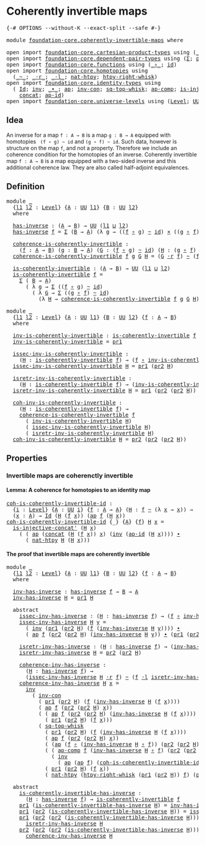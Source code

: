 # Coherently invertible maps

<pre class="Agda"><a id="39" class="Symbol">{-#</a> <a id="43" class="Keyword">OPTIONS</a> <a id="51" class="Pragma">--without-K</a> <a id="63" class="Pragma">--exact-split</a> <a id="77" class="Pragma">--safe</a> <a id="84" class="Symbol">#-}</a>

<a id="89" class="Keyword">module</a> <a id="96" href="foundation-core.coherently-invertible-maps.html" class="Module">foundation-core.coherently-invertible-maps</a> <a id="139" class="Keyword">where</a>

<a id="146" class="Keyword">open</a> <a id="151" class="Keyword">import</a> <a id="158" href="foundation-core.cartesian-product-types.html" class="Module">foundation-core.cartesian-product-types</a> <a id="198" class="Keyword">using</a> <a id="204" class="Symbol">(</a><a id="205" href="foundation-core.cartesian-product-types.html#577" class="Function Operator">_×_</a><a id="208" class="Symbol">)</a>
<a id="210" class="Keyword">open</a> <a id="215" class="Keyword">import</a> <a id="222" href="foundation-core.dependent-pair-types.html" class="Module">foundation-core.dependent-pair-types</a> <a id="259" class="Keyword">using</a> <a id="265" class="Symbol">(</a><a id="266" href="foundation-core.dependent-pair-types.html#502" class="Record">Σ</a><a id="267" class="Symbol">;</a> <a id="269" href="foundation-core.dependent-pair-types.html#575" class="InductiveConstructor">pair</a><a id="273" class="Symbol">;</a> <a id="275" href="foundation-core.dependent-pair-types.html#592" class="Field">pr1</a><a id="278" class="Symbol">;</a> <a id="280" href="foundation-core.dependent-pair-types.html#604" class="Field">pr2</a><a id="283" class="Symbol">)</a>
<a id="285" class="Keyword">open</a> <a id="290" class="Keyword">import</a> <a id="297" href="foundation-core.functions.html" class="Module">foundation-core.functions</a> <a id="323" class="Keyword">using</a> <a id="329" class="Symbol">(</a><a id="330" href="foundation-core.functions.html#407" class="Function Operator">_∘_</a><a id="333" class="Symbol">;</a> <a id="335" href="foundation-core.functions.html#309" class="Function">id</a><a id="337" class="Symbol">)</a>
<a id="339" class="Keyword">open</a> <a id="344" class="Keyword">import</a> <a id="351" href="foundation-core.homotopies.html" class="Module">foundation-core.homotopies</a> <a id="378" class="Keyword">using</a>
  <a id="386" class="Symbol">(</a><a id="387" href="foundation-core.homotopies.html#545" class="Function Operator">_~_</a><a id="390" class="Symbol">;</a> <a id="392" href="foundation-core.homotopies.html#2052" class="Function Operator">_·r_</a><a id="396" class="Symbol">;</a> <a id="398" href="foundation-core.homotopies.html#1846" class="Function Operator">_·l_</a><a id="402" class="Symbol">;</a> <a id="404" href="foundation-core.homotopies.html#3508" class="Function">nat-htpy</a><a id="412" class="Symbol">;</a> <a id="414" href="foundation-core.homotopies.html#1870" class="Function">htpy-right-whisk</a><a id="430" class="Symbol">)</a>
<a id="432" class="Keyword">open</a> <a id="437" class="Keyword">import</a> <a id="444" href="foundation-core.identity-types.html" class="Module">foundation-core.identity-types</a> <a id="475" class="Keyword">using</a>
  <a id="483" class="Symbol">(</a> <a id="485" href="foundation-core.identity-types.html#1754" class="Datatype">Id</a><a id="487" class="Symbol">;</a> <a id="489" href="foundation-core.identity-types.html#2716" class="Function">inv</a><a id="492" class="Symbol">;</a> <a id="494" href="foundation-core.identity-types.html#2412" class="Function Operator">_∙_</a><a id="497" class="Symbol">;</a> <a id="499" href="foundation-core.identity-types.html#4017" class="Function">ap</a><a id="501" class="Symbol">;</a> <a id="503" href="foundation-core.identity-types.html#4585" class="Function">inv-con</a><a id="510" class="Symbol">;</a> <a id="512" href="foundation-core.identity-types.html#5424" class="Function">sq-top-whisk</a><a id="524" class="Symbol">;</a> <a id="526" href="foundation-core.identity-types.html#4281" class="Function">ap-comp</a><a id="533" class="Symbol">;</a> <a id="535" href="foundation-core.identity-types.html#3798" class="Function">is-injective-concat&#39;</a><a id="555" class="Symbol">;</a>
    <a id="561" href="foundation-core.identity-types.html#2472" class="Function">concat</a><a id="567" class="Symbol">;</a> <a id="569" href="foundation-core.identity-types.html#4182" class="Function">ap-id</a><a id="574" class="Symbol">)</a>
<a id="576" class="Keyword">open</a> <a id="581" class="Keyword">import</a> <a id="588" href="foundation-core.universe-levels.html" class="Module">foundation-core.universe-levels</a> <a id="620" class="Keyword">using</a> <a id="626" class="Symbol">(</a><a id="627" href="Agda.Primitive.html#597" class="Postulate">Level</a><a id="632" class="Symbol">;</a> <a id="634" href="foundation-core.universe-levels.html#222" class="Primitive">UU</a><a id="636" class="Symbol">;</a> <a id="638" href="Agda.Primitive.html#810" class="Primitive Operator">_⊔_</a><a id="641" class="Symbol">)</a>
</pre>
## Idea

An inverse for a map `f : A → B` is a map `g : B → A` equipped with homotopies `
(f ∘ g) ~ id` and `(g ∘ f) ~ id`. Such data, however is structure on the map `f`, and not a property. Therefore we include an coherence condition for the homotopies of an inverse. Coherently invertible map `f : A → B` is a map equipped with a two-sided inverse and this additional coherence law. They are also called half-adjoint equivalences.

## Definition

<pre class="Agda"><a id="1106" class="Keyword">module</a> <a id="1113" href="foundation-core.coherently-invertible-maps.html#1113" class="Module">_</a>
  <a id="1117" class="Symbol">{</a><a id="1118" href="foundation-core.coherently-invertible-maps.html#1118" class="Bound">l1</a> <a id="1121" href="foundation-core.coherently-invertible-maps.html#1121" class="Bound">l2</a> <a id="1124" class="Symbol">:</a> <a id="1126" href="Agda.Primitive.html#597" class="Postulate">Level</a><a id="1131" class="Symbol">}</a> <a id="1133" class="Symbol">{</a><a id="1134" href="foundation-core.coherently-invertible-maps.html#1134" class="Bound">A</a> <a id="1136" class="Symbol">:</a> <a id="1138" href="foundation-core.universe-levels.html#222" class="Primitive">UU</a> <a id="1141" href="foundation-core.coherently-invertible-maps.html#1118" class="Bound">l1</a><a id="1143" class="Symbol">}</a> <a id="1145" class="Symbol">{</a><a id="1146" href="foundation-core.coherently-invertible-maps.html#1146" class="Bound">B</a> <a id="1148" class="Symbol">:</a> <a id="1150" href="foundation-core.universe-levels.html#222" class="Primitive">UU</a> <a id="1153" href="foundation-core.coherently-invertible-maps.html#1121" class="Bound">l2</a><a id="1155" class="Symbol">}</a>
  <a id="1159" class="Keyword">where</a>

  <a id="1168" href="foundation-core.coherently-invertible-maps.html#1168" class="Function">has-inverse</a> <a id="1180" class="Symbol">:</a> <a id="1182" class="Symbol">(</a><a id="1183" href="foundation-core.coherently-invertible-maps.html#1134" class="Bound">A</a> <a id="1185" class="Symbol">→</a> <a id="1187" href="foundation-core.coherently-invertible-maps.html#1146" class="Bound">B</a><a id="1188" class="Symbol">)</a> <a id="1190" class="Symbol">→</a> <a id="1192" href="foundation-core.universe-levels.html#222" class="Primitive">UU</a> <a id="1195" class="Symbol">(</a><a id="1196" href="foundation-core.coherently-invertible-maps.html#1118" class="Bound">l1</a> <a id="1199" href="Agda.Primitive.html#810" class="Primitive Operator">⊔</a> <a id="1201" href="foundation-core.coherently-invertible-maps.html#1121" class="Bound">l2</a><a id="1203" class="Symbol">)</a>
  <a id="1207" href="foundation-core.coherently-invertible-maps.html#1168" class="Function">has-inverse</a> <a id="1219" href="foundation-core.coherently-invertible-maps.html#1219" class="Bound">f</a> <a id="1221" class="Symbol">=</a> <a id="1223" href="foundation-core.dependent-pair-types.html#502" class="Record">Σ</a> <a id="1225" class="Symbol">(</a><a id="1226" href="foundation-core.coherently-invertible-maps.html#1146" class="Bound">B</a> <a id="1228" class="Symbol">→</a> <a id="1230" href="foundation-core.coherently-invertible-maps.html#1134" class="Bound">A</a><a id="1231" class="Symbol">)</a> <a id="1233" class="Symbol">(λ</a> <a id="1236" href="foundation-core.coherently-invertible-maps.html#1236" class="Bound">g</a> <a id="1238" class="Symbol">→</a> <a id="1240" class="Symbol">((</a><a id="1242" href="foundation-core.coherently-invertible-maps.html#1219" class="Bound">f</a> <a id="1244" href="foundation-core.functions.html#407" class="Function Operator">∘</a> <a id="1246" href="foundation-core.coherently-invertible-maps.html#1236" class="Bound">g</a><a id="1247" class="Symbol">)</a> <a id="1249" href="foundation-core.homotopies.html#545" class="Function Operator">~</a> <a id="1251" href="foundation-core.functions.html#309" class="Function">id</a><a id="1253" class="Symbol">)</a> <a id="1255" href="foundation-core.cartesian-product-types.html#577" class="Function Operator">×</a> <a id="1257" class="Symbol">((</a><a id="1259" href="foundation-core.coherently-invertible-maps.html#1236" class="Bound">g</a> <a id="1261" href="foundation-core.functions.html#407" class="Function Operator">∘</a> <a id="1263" href="foundation-core.coherently-invertible-maps.html#1219" class="Bound">f</a><a id="1264" class="Symbol">)</a> <a id="1266" href="foundation-core.homotopies.html#545" class="Function Operator">~</a> <a id="1268" href="foundation-core.functions.html#309" class="Function">id</a><a id="1270" class="Symbol">))</a>
  
  <a id="1278" href="foundation-core.coherently-invertible-maps.html#1278" class="Function">coherence-is-coherently-invertible</a> <a id="1313" class="Symbol">:</a>
    <a id="1319" class="Symbol">(</a><a id="1320" href="foundation-core.coherently-invertible-maps.html#1320" class="Bound">f</a> <a id="1322" class="Symbol">:</a> <a id="1324" href="foundation-core.coherently-invertible-maps.html#1134" class="Bound">A</a> <a id="1326" class="Symbol">→</a> <a id="1328" href="foundation-core.coherently-invertible-maps.html#1146" class="Bound">B</a><a id="1329" class="Symbol">)</a> <a id="1331" class="Symbol">(</a><a id="1332" href="foundation-core.coherently-invertible-maps.html#1332" class="Bound">g</a> <a id="1334" class="Symbol">:</a> <a id="1336" href="foundation-core.coherently-invertible-maps.html#1146" class="Bound">B</a> <a id="1338" class="Symbol">→</a> <a id="1340" href="foundation-core.coherently-invertible-maps.html#1134" class="Bound">A</a><a id="1341" class="Symbol">)</a> <a id="1343" class="Symbol">(</a><a id="1344" href="foundation-core.coherently-invertible-maps.html#1344" class="Bound">G</a> <a id="1346" class="Symbol">:</a> <a id="1348" class="Symbol">(</a><a id="1349" href="foundation-core.coherently-invertible-maps.html#1320" class="Bound">f</a> <a id="1351" href="foundation-core.functions.html#407" class="Function Operator">∘</a> <a id="1353" href="foundation-core.coherently-invertible-maps.html#1332" class="Bound">g</a><a id="1354" class="Symbol">)</a> <a id="1356" href="foundation-core.homotopies.html#545" class="Function Operator">~</a> <a id="1358" href="foundation-core.functions.html#309" class="Function">id</a><a id="1360" class="Symbol">)</a> <a id="1362" class="Symbol">(</a><a id="1363" href="foundation-core.coherently-invertible-maps.html#1363" class="Bound">H</a> <a id="1365" class="Symbol">:</a> <a id="1367" class="Symbol">(</a><a id="1368" href="foundation-core.coherently-invertible-maps.html#1332" class="Bound">g</a> <a id="1370" href="foundation-core.functions.html#407" class="Function Operator">∘</a> <a id="1372" href="foundation-core.coherently-invertible-maps.html#1320" class="Bound">f</a><a id="1373" class="Symbol">)</a> <a id="1375" href="foundation-core.homotopies.html#545" class="Function Operator">~</a> <a id="1377" href="foundation-core.functions.html#309" class="Function">id</a><a id="1379" class="Symbol">)</a> <a id="1381" class="Symbol">→</a> <a id="1383" href="foundation-core.universe-levels.html#222" class="Primitive">UU</a> <a id="1386" class="Symbol">(</a><a id="1387" href="foundation-core.coherently-invertible-maps.html#1118" class="Bound">l1</a> <a id="1390" href="Agda.Primitive.html#810" class="Primitive Operator">⊔</a> <a id="1392" href="foundation-core.coherently-invertible-maps.html#1121" class="Bound">l2</a><a id="1394" class="Symbol">)</a>
  <a id="1398" href="foundation-core.coherently-invertible-maps.html#1278" class="Function">coherence-is-coherently-invertible</a> <a id="1433" href="foundation-core.coherently-invertible-maps.html#1433" class="Bound">f</a> <a id="1435" href="foundation-core.coherently-invertible-maps.html#1435" class="Bound">g</a> <a id="1437" href="foundation-core.coherently-invertible-maps.html#1437" class="Bound">G</a> <a id="1439" href="foundation-core.coherently-invertible-maps.html#1439" class="Bound">H</a> <a id="1441" class="Symbol">=</a> <a id="1443" class="Symbol">(</a><a id="1444" href="foundation-core.coherently-invertible-maps.html#1437" class="Bound">G</a> <a id="1446" href="foundation-core.homotopies.html#2052" class="Function Operator">·r</a> <a id="1449" href="foundation-core.coherently-invertible-maps.html#1433" class="Bound">f</a><a id="1450" class="Symbol">)</a> <a id="1452" href="foundation-core.homotopies.html#545" class="Function Operator">~</a> <a id="1454" class="Symbol">(</a><a id="1455" href="foundation-core.coherently-invertible-maps.html#1433" class="Bound">f</a> <a id="1457" href="foundation-core.homotopies.html#1846" class="Function Operator">·l</a> <a id="1460" href="foundation-core.coherently-invertible-maps.html#1439" class="Bound">H</a><a id="1461" class="Symbol">)</a>

  <a id="1466" href="foundation-core.coherently-invertible-maps.html#1466" class="Function">is-coherently-invertible</a> <a id="1491" class="Symbol">:</a> <a id="1493" class="Symbol">(</a><a id="1494" href="foundation-core.coherently-invertible-maps.html#1134" class="Bound">A</a> <a id="1496" class="Symbol">→</a> <a id="1498" href="foundation-core.coherently-invertible-maps.html#1146" class="Bound">B</a><a id="1499" class="Symbol">)</a> <a id="1501" class="Symbol">→</a> <a id="1503" href="foundation-core.universe-levels.html#222" class="Primitive">UU</a> <a id="1506" class="Symbol">(</a><a id="1507" href="foundation-core.coherently-invertible-maps.html#1118" class="Bound">l1</a> <a id="1510" href="Agda.Primitive.html#810" class="Primitive Operator">⊔</a> <a id="1512" href="foundation-core.coherently-invertible-maps.html#1121" class="Bound">l2</a><a id="1514" class="Symbol">)</a>
  <a id="1518" href="foundation-core.coherently-invertible-maps.html#1466" class="Function">is-coherently-invertible</a> <a id="1543" href="foundation-core.coherently-invertible-maps.html#1543" class="Bound">f</a> <a id="1545" class="Symbol">=</a>
    <a id="1551" href="foundation-core.dependent-pair-types.html#502" class="Record">Σ</a> <a id="1553" class="Symbol">(</a> <a id="1555" href="foundation-core.coherently-invertible-maps.html#1146" class="Bound">B</a> <a id="1557" class="Symbol">→</a> <a id="1559" href="foundation-core.coherently-invertible-maps.html#1134" class="Bound">A</a><a id="1560" class="Symbol">)</a>
      <a id="1568" class="Symbol">(</a> <a id="1570" class="Symbol">λ</a> <a id="1572" href="foundation-core.coherently-invertible-maps.html#1572" class="Bound">g</a> <a id="1574" class="Symbol">→</a> <a id="1576" href="foundation-core.dependent-pair-types.html#502" class="Record">Σ</a> <a id="1578" class="Symbol">((</a><a id="1580" href="foundation-core.coherently-invertible-maps.html#1543" class="Bound">f</a> <a id="1582" href="foundation-core.functions.html#407" class="Function Operator">∘</a> <a id="1584" href="foundation-core.coherently-invertible-maps.html#1572" class="Bound">g</a><a id="1585" class="Symbol">)</a> <a id="1587" href="foundation-core.homotopies.html#545" class="Function Operator">~</a> <a id="1589" href="foundation-core.functions.html#309" class="Function">id</a><a id="1591" class="Symbol">)</a>
        <a id="1601" class="Symbol">(</a> <a id="1603" class="Symbol">λ</a> <a id="1605" href="foundation-core.coherently-invertible-maps.html#1605" class="Bound">G</a> <a id="1607" class="Symbol">→</a> <a id="1609" href="foundation-core.dependent-pair-types.html#502" class="Record">Σ</a> <a id="1611" class="Symbol">((</a><a id="1613" href="foundation-core.coherently-invertible-maps.html#1572" class="Bound">g</a> <a id="1615" href="foundation-core.functions.html#407" class="Function Operator">∘</a> <a id="1617" href="foundation-core.coherently-invertible-maps.html#1543" class="Bound">f</a><a id="1618" class="Symbol">)</a> <a id="1620" href="foundation-core.homotopies.html#545" class="Function Operator">~</a> <a id="1622" href="foundation-core.functions.html#309" class="Function">id</a><a id="1624" class="Symbol">)</a>
          <a id="1636" class="Symbol">(λ</a> <a id="1639" href="foundation-core.coherently-invertible-maps.html#1639" class="Bound">H</a> <a id="1641" class="Symbol">→</a> <a id="1643" href="foundation-core.coherently-invertible-maps.html#1278" class="Function">coherence-is-coherently-invertible</a> <a id="1678" href="foundation-core.coherently-invertible-maps.html#1543" class="Bound">f</a> <a id="1680" href="foundation-core.coherently-invertible-maps.html#1572" class="Bound">g</a> <a id="1682" href="foundation-core.coherently-invertible-maps.html#1605" class="Bound">G</a> <a id="1684" href="foundation-core.coherently-invertible-maps.html#1639" class="Bound">H</a><a id="1685" class="Symbol">)))</a>

<a id="1690" class="Keyword">module</a> <a id="1697" href="foundation-core.coherently-invertible-maps.html#1697" class="Module">_</a>
  <a id="1701" class="Symbol">{</a><a id="1702" href="foundation-core.coherently-invertible-maps.html#1702" class="Bound">l1</a> <a id="1705" href="foundation-core.coherently-invertible-maps.html#1705" class="Bound">l2</a> <a id="1708" class="Symbol">:</a> <a id="1710" href="Agda.Primitive.html#597" class="Postulate">Level</a><a id="1715" class="Symbol">}</a> <a id="1717" class="Symbol">{</a><a id="1718" href="foundation-core.coherently-invertible-maps.html#1718" class="Bound">A</a> <a id="1720" class="Symbol">:</a> <a id="1722" href="foundation-core.universe-levels.html#222" class="Primitive">UU</a> <a id="1725" href="foundation-core.coherently-invertible-maps.html#1702" class="Bound">l1</a><a id="1727" class="Symbol">}</a> <a id="1729" class="Symbol">{</a><a id="1730" href="foundation-core.coherently-invertible-maps.html#1730" class="Bound">B</a> <a id="1732" class="Symbol">:</a> <a id="1734" href="foundation-core.universe-levels.html#222" class="Primitive">UU</a> <a id="1737" href="foundation-core.coherently-invertible-maps.html#1705" class="Bound">l2</a><a id="1739" class="Symbol">}</a> <a id="1741" class="Symbol">{</a><a id="1742" href="foundation-core.coherently-invertible-maps.html#1742" class="Bound">f</a> <a id="1744" class="Symbol">:</a> <a id="1746" href="foundation-core.coherently-invertible-maps.html#1718" class="Bound">A</a> <a id="1748" class="Symbol">→</a> <a id="1750" href="foundation-core.coherently-invertible-maps.html#1730" class="Bound">B</a><a id="1751" class="Symbol">}</a>
  <a id="1755" class="Keyword">where</a>

  <a id="1764" href="foundation-core.coherently-invertible-maps.html#1764" class="Function">inv-is-coherently-invertible</a> <a id="1793" class="Symbol">:</a> <a id="1795" href="foundation-core.coherently-invertible-maps.html#1466" class="Function">is-coherently-invertible</a> <a id="1820" href="foundation-core.coherently-invertible-maps.html#1742" class="Bound">f</a> <a id="1822" class="Symbol">→</a> <a id="1824" href="foundation-core.coherently-invertible-maps.html#1730" class="Bound">B</a> <a id="1826" class="Symbol">→</a> <a id="1828" href="foundation-core.coherently-invertible-maps.html#1718" class="Bound">A</a>
  <a id="1832" href="foundation-core.coherently-invertible-maps.html#1764" class="Function">inv-is-coherently-invertible</a> <a id="1861" class="Symbol">=</a> <a id="1863" href="foundation-core.dependent-pair-types.html#592" class="Field">pr1</a>

  <a id="1870" href="foundation-core.coherently-invertible-maps.html#1870" class="Function">issec-inv-is-coherently-invertible</a> <a id="1905" class="Symbol">:</a>
    <a id="1911" class="Symbol">(</a><a id="1912" href="foundation-core.coherently-invertible-maps.html#1912" class="Bound">H</a> <a id="1914" class="Symbol">:</a> <a id="1916" href="foundation-core.coherently-invertible-maps.html#1466" class="Function">is-coherently-invertible</a> <a id="1941" href="foundation-core.coherently-invertible-maps.html#1742" class="Bound">f</a><a id="1942" class="Symbol">)</a> <a id="1944" class="Symbol">→</a> <a id="1946" class="Symbol">(</a><a id="1947" href="foundation-core.coherently-invertible-maps.html#1742" class="Bound">f</a> <a id="1949" href="foundation-core.functions.html#407" class="Function Operator">∘</a> <a id="1951" href="foundation-core.coherently-invertible-maps.html#1764" class="Function">inv-is-coherently-invertible</a> <a id="1980" href="foundation-core.coherently-invertible-maps.html#1912" class="Bound">H</a><a id="1981" class="Symbol">)</a> <a id="1983" href="foundation-core.homotopies.html#545" class="Function Operator">~</a> <a id="1985" href="foundation-core.functions.html#309" class="Function">id</a>
  <a id="1990" href="foundation-core.coherently-invertible-maps.html#1870" class="Function">issec-inv-is-coherently-invertible</a> <a id="2025" href="foundation-core.coherently-invertible-maps.html#2025" class="Bound">H</a> <a id="2027" class="Symbol">=</a> <a id="2029" href="foundation-core.dependent-pair-types.html#592" class="Field">pr1</a> <a id="2033" class="Symbol">(</a><a id="2034" href="foundation-core.dependent-pair-types.html#604" class="Field">pr2</a> <a id="2038" href="foundation-core.coherently-invertible-maps.html#2025" class="Bound">H</a><a id="2039" class="Symbol">)</a>
  
  <a id="2046" href="foundation-core.coherently-invertible-maps.html#2046" class="Function">isretr-inv-is-coherently-invertible</a> <a id="2082" class="Symbol">:</a>
    <a id="2088" class="Symbol">(</a><a id="2089" href="foundation-core.coherently-invertible-maps.html#2089" class="Bound">H</a> <a id="2091" class="Symbol">:</a> <a id="2093" href="foundation-core.coherently-invertible-maps.html#1466" class="Function">is-coherently-invertible</a> <a id="2118" href="foundation-core.coherently-invertible-maps.html#1742" class="Bound">f</a><a id="2119" class="Symbol">)</a> <a id="2121" class="Symbol">→</a> <a id="2123" class="Symbol">(</a><a id="2124" href="foundation-core.coherently-invertible-maps.html#1764" class="Function">inv-is-coherently-invertible</a> <a id="2153" href="foundation-core.coherently-invertible-maps.html#2089" class="Bound">H</a> <a id="2155" href="foundation-core.functions.html#407" class="Function Operator">∘</a> <a id="2157" href="foundation-core.coherently-invertible-maps.html#1742" class="Bound">f</a><a id="2158" class="Symbol">)</a> <a id="2160" href="foundation-core.homotopies.html#545" class="Function Operator">~</a> <a id="2162" href="foundation-core.functions.html#309" class="Function">id</a>
  <a id="2167" href="foundation-core.coherently-invertible-maps.html#2046" class="Function">isretr-inv-is-coherently-invertible</a> <a id="2203" href="foundation-core.coherently-invertible-maps.html#2203" class="Bound">H</a> <a id="2205" class="Symbol">=</a> <a id="2207" href="foundation-core.dependent-pair-types.html#592" class="Field">pr1</a> <a id="2211" class="Symbol">(</a><a id="2212" href="foundation-core.dependent-pair-types.html#604" class="Field">pr2</a> <a id="2216" class="Symbol">(</a><a id="2217" href="foundation-core.dependent-pair-types.html#604" class="Field">pr2</a> <a id="2221" href="foundation-core.coherently-invertible-maps.html#2203" class="Bound">H</a><a id="2222" class="Symbol">))</a>

  <a id="2228" href="foundation-core.coherently-invertible-maps.html#2228" class="Function">coh-inv-is-coherently-invertible</a> <a id="2261" class="Symbol">:</a>
    <a id="2267" class="Symbol">(</a><a id="2268" href="foundation-core.coherently-invertible-maps.html#2268" class="Bound">H</a> <a id="2270" class="Symbol">:</a> <a id="2272" href="foundation-core.coherently-invertible-maps.html#1466" class="Function">is-coherently-invertible</a> <a id="2297" href="foundation-core.coherently-invertible-maps.html#1742" class="Bound">f</a><a id="2298" class="Symbol">)</a> <a id="2300" class="Symbol">→</a>
    <a id="2306" href="foundation-core.coherently-invertible-maps.html#1278" class="Function">coherence-is-coherently-invertible</a> <a id="2341" href="foundation-core.coherently-invertible-maps.html#1742" class="Bound">f</a>
      <a id="2349" class="Symbol">(</a> <a id="2351" href="foundation-core.coherently-invertible-maps.html#1764" class="Function">inv-is-coherently-invertible</a> <a id="2380" href="foundation-core.coherently-invertible-maps.html#2268" class="Bound">H</a><a id="2381" class="Symbol">)</a>
      <a id="2389" class="Symbol">(</a> <a id="2391" href="foundation-core.coherently-invertible-maps.html#1870" class="Function">issec-inv-is-coherently-invertible</a> <a id="2426" href="foundation-core.coherently-invertible-maps.html#2268" class="Bound">H</a><a id="2427" class="Symbol">)</a>
      <a id="2435" class="Symbol">(</a> <a id="2437" href="foundation-core.coherently-invertible-maps.html#2046" class="Function">isretr-inv-is-coherently-invertible</a> <a id="2473" href="foundation-core.coherently-invertible-maps.html#2268" class="Bound">H</a><a id="2474" class="Symbol">)</a>
  <a id="2478" href="foundation-core.coherently-invertible-maps.html#2228" class="Function">coh-inv-is-coherently-invertible</a> <a id="2511" href="foundation-core.coherently-invertible-maps.html#2511" class="Bound">H</a> <a id="2513" class="Symbol">=</a> <a id="2515" href="foundation-core.dependent-pair-types.html#604" class="Field">pr2</a> <a id="2519" class="Symbol">(</a><a id="2520" href="foundation-core.dependent-pair-types.html#604" class="Field">pr2</a> <a id="2524" class="Symbol">(</a><a id="2525" href="foundation-core.dependent-pair-types.html#604" class="Field">pr2</a> <a id="2529" href="foundation-core.coherently-invertible-maps.html#2511" class="Bound">H</a><a id="2530" class="Symbol">))</a>
</pre>
## Properties

### Invertible maps are coherenctly invertible

#### Lemma: A coherence for homotopies to an identity map

<pre class="Agda"><a id="coh-is-coherently-invertible-id"></a><a id="2668" href="foundation-core.coherently-invertible-maps.html#2668" class="Function">coh-is-coherently-invertible-id</a> <a id="2700" class="Symbol">:</a>
  <a id="2704" class="Symbol">{</a><a id="2705" href="foundation-core.coherently-invertible-maps.html#2705" class="Bound">i</a> <a id="2707" class="Symbol">:</a> <a id="2709" href="Agda.Primitive.html#597" class="Postulate">Level</a><a id="2714" class="Symbol">}</a> <a id="2716" class="Symbol">{</a><a id="2717" href="foundation-core.coherently-invertible-maps.html#2717" class="Bound">A</a> <a id="2719" class="Symbol">:</a> <a id="2721" href="foundation-core.universe-levels.html#222" class="Primitive">UU</a> <a id="2724" href="foundation-core.coherently-invertible-maps.html#2705" class="Bound">i</a><a id="2725" class="Symbol">}</a> <a id="2727" class="Symbol">{</a><a id="2728" href="foundation-core.coherently-invertible-maps.html#2728" class="Bound">f</a> <a id="2730" class="Symbol">:</a> <a id="2732" href="foundation-core.coherently-invertible-maps.html#2717" class="Bound">A</a> <a id="2734" class="Symbol">→</a> <a id="2736" href="foundation-core.coherently-invertible-maps.html#2717" class="Bound">A</a><a id="2737" class="Symbol">}</a> <a id="2739" class="Symbol">(</a><a id="2740" href="foundation-core.coherently-invertible-maps.html#2740" class="Bound">H</a> <a id="2742" class="Symbol">:</a> <a id="2744" href="foundation-core.coherently-invertible-maps.html#2728" class="Bound">f</a> <a id="2746" href="foundation-core.homotopies.html#545" class="Function Operator">~</a> <a id="2748" class="Symbol">(λ</a> <a id="2751" href="foundation-core.coherently-invertible-maps.html#2751" class="Bound">x</a> <a id="2753" class="Symbol">→</a> <a id="2755" href="foundation-core.coherently-invertible-maps.html#2751" class="Bound">x</a><a id="2756" class="Symbol">))</a> <a id="2759" class="Symbol">→</a>
  <a id="2763" class="Symbol">(</a><a id="2764" href="foundation-core.coherently-invertible-maps.html#2764" class="Bound">x</a> <a id="2766" class="Symbol">:</a> <a id="2768" href="foundation-core.coherently-invertible-maps.html#2717" class="Bound">A</a><a id="2769" class="Symbol">)</a> <a id="2771" class="Symbol">→</a> <a id="2773" href="foundation-core.identity-types.html#1754" class="Datatype">Id</a> <a id="2776" class="Symbol">(</a><a id="2777" href="foundation-core.coherently-invertible-maps.html#2740" class="Bound">H</a> <a id="2779" class="Symbol">(</a><a id="2780" href="foundation-core.coherently-invertible-maps.html#2728" class="Bound">f</a> <a id="2782" href="foundation-core.coherently-invertible-maps.html#2764" class="Bound">x</a><a id="2783" class="Symbol">))</a> <a id="2786" class="Symbol">(</a><a id="2787" href="foundation-core.identity-types.html#4017" class="Function">ap</a> <a id="2790" href="foundation-core.coherently-invertible-maps.html#2728" class="Bound">f</a> <a id="2792" class="Symbol">(</a><a id="2793" href="foundation-core.coherently-invertible-maps.html#2740" class="Bound">H</a> <a id="2795" href="foundation-core.coherently-invertible-maps.html#2764" class="Bound">x</a><a id="2796" class="Symbol">))</a>
<a id="2799" href="foundation-core.coherently-invertible-maps.html#2668" class="Function">coh-is-coherently-invertible-id</a> <a id="2831" class="Symbol">{_}</a> <a id="2835" class="Symbol">{</a><a id="2836" href="foundation-core.coherently-invertible-maps.html#2836" class="Bound">A</a><a id="2837" class="Symbol">}</a> <a id="2839" class="Symbol">{</a><a id="2840" href="foundation-core.coherently-invertible-maps.html#2840" class="Bound">f</a><a id="2841" class="Symbol">}</a> <a id="2843" href="foundation-core.coherently-invertible-maps.html#2843" class="Bound">H</a> <a id="2845" href="foundation-core.coherently-invertible-maps.html#2845" class="Bound">x</a> <a id="2847" class="Symbol">=</a>
  <a id="2851" href="foundation-core.identity-types.html#3798" class="Function">is-injective-concat&#39;</a> <a id="2872" class="Symbol">(</a><a id="2873" href="foundation-core.coherently-invertible-maps.html#2843" class="Bound">H</a> <a id="2875" href="foundation-core.coherently-invertible-maps.html#2845" class="Bound">x</a><a id="2876" class="Symbol">)</a>
    <a id="2882" class="Symbol">(</a> <a id="2884" class="Symbol">(</a> <a id="2886" href="foundation-core.identity-types.html#4017" class="Function">ap</a> <a id="2889" class="Symbol">(</a><a id="2890" href="foundation-core.identity-types.html#2472" class="Function">concat</a> <a id="2897" class="Symbol">(</a><a id="2898" href="foundation-core.coherently-invertible-maps.html#2843" class="Bound">H</a> <a id="2900" class="Symbol">(</a><a id="2901" href="foundation-core.coherently-invertible-maps.html#2840" class="Bound">f</a> <a id="2903" href="foundation-core.coherently-invertible-maps.html#2845" class="Bound">x</a><a id="2904" class="Symbol">))</a> <a id="2907" href="foundation-core.coherently-invertible-maps.html#2845" class="Bound">x</a><a id="2908" class="Symbol">)</a> <a id="2910" class="Symbol">(</a><a id="2911" href="foundation-core.identity-types.html#2716" class="Function">inv</a> <a id="2915" class="Symbol">(</a><a id="2916" href="foundation-core.identity-types.html#4182" class="Function">ap-id</a> <a id="2922" class="Symbol">(</a><a id="2923" href="foundation-core.coherently-invertible-maps.html#2843" class="Bound">H</a> <a id="2925" href="foundation-core.coherently-invertible-maps.html#2845" class="Bound">x</a><a id="2926" class="Symbol">))))</a> <a id="2931" href="foundation-core.identity-types.html#2412" class="Function Operator">∙</a>
      <a id="2939" class="Symbol">(</a> <a id="2941" href="foundation-core.homotopies.html#3508" class="Function">nat-htpy</a> <a id="2950" href="foundation-core.coherently-invertible-maps.html#2843" class="Bound">H</a> <a id="2952" class="Symbol">(</a><a id="2953" href="foundation-core.coherently-invertible-maps.html#2843" class="Bound">H</a> <a id="2955" href="foundation-core.coherently-invertible-maps.html#2845" class="Bound">x</a><a id="2956" class="Symbol">)))</a>
</pre>
#### The proof that invertible maps are coherently invertible

<pre class="Agda"><a id="3036" class="Keyword">module</a> <a id="3043" href="foundation-core.coherently-invertible-maps.html#3043" class="Module">_</a>
  <a id="3047" class="Symbol">{</a><a id="3048" href="foundation-core.coherently-invertible-maps.html#3048" class="Bound">l1</a> <a id="3051" href="foundation-core.coherently-invertible-maps.html#3051" class="Bound">l2</a> <a id="3054" class="Symbol">:</a> <a id="3056" href="Agda.Primitive.html#597" class="Postulate">Level</a><a id="3061" class="Symbol">}</a> <a id="3063" class="Symbol">{</a><a id="3064" href="foundation-core.coherently-invertible-maps.html#3064" class="Bound">A</a> <a id="3066" class="Symbol">:</a> <a id="3068" href="foundation-core.universe-levels.html#222" class="Primitive">UU</a> <a id="3071" href="foundation-core.coherently-invertible-maps.html#3048" class="Bound">l1</a><a id="3073" class="Symbol">}</a> <a id="3075" class="Symbol">{</a><a id="3076" href="foundation-core.coherently-invertible-maps.html#3076" class="Bound">B</a> <a id="3078" class="Symbol">:</a> <a id="3080" href="foundation-core.universe-levels.html#222" class="Primitive">UU</a> <a id="3083" href="foundation-core.coherently-invertible-maps.html#3051" class="Bound">l2</a><a id="3085" class="Symbol">}</a> <a id="3087" class="Symbol">{</a><a id="3088" href="foundation-core.coherently-invertible-maps.html#3088" class="Bound">f</a> <a id="3090" class="Symbol">:</a> <a id="3092" href="foundation-core.coherently-invertible-maps.html#3064" class="Bound">A</a> <a id="3094" class="Symbol">→</a> <a id="3096" href="foundation-core.coherently-invertible-maps.html#3076" class="Bound">B</a><a id="3097" class="Symbol">}</a>
  <a id="3101" class="Keyword">where</a>
  
  <a id="3112" href="foundation-core.coherently-invertible-maps.html#3112" class="Function">inv-has-inverse</a> <a id="3128" class="Symbol">:</a> <a id="3130" href="foundation-core.coherently-invertible-maps.html#1168" class="Function">has-inverse</a> <a id="3142" href="foundation-core.coherently-invertible-maps.html#3088" class="Bound">f</a> <a id="3144" class="Symbol">→</a> <a id="3146" href="foundation-core.coherently-invertible-maps.html#3076" class="Bound">B</a> <a id="3148" class="Symbol">→</a> <a id="3150" href="foundation-core.coherently-invertible-maps.html#3064" class="Bound">A</a>
  <a id="3154" href="foundation-core.coherently-invertible-maps.html#3112" class="Function">inv-has-inverse</a> <a id="3170" href="foundation-core.coherently-invertible-maps.html#3170" class="Bound">H</a> <a id="3172" class="Symbol">=</a> <a id="3174" href="foundation-core.dependent-pair-types.html#592" class="Field">pr1</a> <a id="3178" href="foundation-core.coherently-invertible-maps.html#3170" class="Bound">H</a>

  <a id="3183" class="Keyword">abstract</a>
    <a id="3196" href="foundation-core.coherently-invertible-maps.html#3196" class="Function">issec-inv-has-inverse</a> <a id="3218" class="Symbol">:</a> <a id="3220" class="Symbol">(</a><a id="3221" href="foundation-core.coherently-invertible-maps.html#3221" class="Bound">H</a> <a id="3223" class="Symbol">:</a> <a id="3225" href="foundation-core.coherently-invertible-maps.html#1168" class="Function">has-inverse</a> <a id="3237" href="foundation-core.coherently-invertible-maps.html#3088" class="Bound">f</a><a id="3238" class="Symbol">)</a> <a id="3240" class="Symbol">→</a> <a id="3242" class="Symbol">(</a><a id="3243" href="foundation-core.coherently-invertible-maps.html#3088" class="Bound">f</a> <a id="3245" href="foundation-core.functions.html#407" class="Function Operator">∘</a> <a id="3247" href="foundation-core.coherently-invertible-maps.html#3112" class="Function">inv-has-inverse</a> <a id="3263" href="foundation-core.coherently-invertible-maps.html#3221" class="Bound">H</a><a id="3264" class="Symbol">)</a> <a id="3266" href="foundation-core.homotopies.html#545" class="Function Operator">~</a> <a id="3268" href="foundation-core.functions.html#309" class="Function">id</a>
    <a id="3275" href="foundation-core.coherently-invertible-maps.html#3196" class="Function">issec-inv-has-inverse</a> <a id="3297" href="foundation-core.coherently-invertible-maps.html#3297" class="Bound">H</a> <a id="3299" href="foundation-core.coherently-invertible-maps.html#3299" class="Bound">y</a> <a id="3301" class="Symbol">=</a>
      <a id="3309" class="Symbol">(</a> <a id="3311" href="foundation-core.identity-types.html#2716" class="Function">inv</a> <a id="3315" class="Symbol">(</a><a id="3316" href="foundation-core.dependent-pair-types.html#592" class="Field">pr1</a> <a id="3320" class="Symbol">(</a><a id="3321" href="foundation-core.dependent-pair-types.html#604" class="Field">pr2</a> <a id="3325" href="foundation-core.coherently-invertible-maps.html#3297" class="Bound">H</a><a id="3326" class="Symbol">)</a> <a id="3328" class="Symbol">(</a><a id="3329" href="foundation-core.coherently-invertible-maps.html#3088" class="Bound">f</a> <a id="3331" class="Symbol">(</a><a id="3332" href="foundation-core.coherently-invertible-maps.html#3112" class="Function">inv-has-inverse</a> <a id="3348" href="foundation-core.coherently-invertible-maps.html#3297" class="Bound">H</a> <a id="3350" href="foundation-core.coherently-invertible-maps.html#3299" class="Bound">y</a><a id="3351" class="Symbol">))))</a> <a id="3356" href="foundation-core.identity-types.html#2412" class="Function Operator">∙</a>
      <a id="3364" class="Symbol">(</a> <a id="3366" href="foundation-core.identity-types.html#4017" class="Function">ap</a> <a id="3369" href="foundation-core.coherently-invertible-maps.html#3088" class="Bound">f</a> <a id="3371" class="Symbol">(</a><a id="3372" href="foundation-core.dependent-pair-types.html#604" class="Field">pr2</a> <a id="3376" class="Symbol">(</a><a id="3377" href="foundation-core.dependent-pair-types.html#604" class="Field">pr2</a> <a id="3381" href="foundation-core.coherently-invertible-maps.html#3297" class="Bound">H</a><a id="3382" class="Symbol">)</a> <a id="3384" class="Symbol">(</a><a id="3385" href="foundation-core.coherently-invertible-maps.html#3112" class="Function">inv-has-inverse</a> <a id="3401" href="foundation-core.coherently-invertible-maps.html#3297" class="Bound">H</a> <a id="3403" href="foundation-core.coherently-invertible-maps.html#3299" class="Bound">y</a><a id="3404" class="Symbol">))</a> <a id="3407" href="foundation-core.identity-types.html#2412" class="Function Operator">∙</a> <a id="3409" class="Symbol">(</a><a id="3410" href="foundation-core.dependent-pair-types.html#592" class="Field">pr1</a> <a id="3414" class="Symbol">(</a><a id="3415" href="foundation-core.dependent-pair-types.html#604" class="Field">pr2</a> <a id="3419" href="foundation-core.coherently-invertible-maps.html#3297" class="Bound">H</a><a id="3420" class="Symbol">)</a> <a id="3422" href="foundation-core.coherently-invertible-maps.html#3299" class="Bound">y</a><a id="3423" class="Symbol">))</a>
  
    <a id="3433" href="foundation-core.coherently-invertible-maps.html#3433" class="Function">isretr-inv-has-inverse</a> <a id="3456" class="Symbol">:</a> <a id="3458" class="Symbol">(</a><a id="3459" href="foundation-core.coherently-invertible-maps.html#3459" class="Bound">H</a> <a id="3461" class="Symbol">:</a> <a id="3463" href="foundation-core.coherently-invertible-maps.html#1168" class="Function">has-inverse</a> <a id="3475" href="foundation-core.coherently-invertible-maps.html#3088" class="Bound">f</a><a id="3476" class="Symbol">)</a> <a id="3478" class="Symbol">→</a> <a id="3480" class="Symbol">(</a><a id="3481" href="foundation-core.coherently-invertible-maps.html#3112" class="Function">inv-has-inverse</a> <a id="3497" href="foundation-core.coherently-invertible-maps.html#3459" class="Bound">H</a> <a id="3499" href="foundation-core.functions.html#407" class="Function Operator">∘</a> <a id="3501" href="foundation-core.coherently-invertible-maps.html#3088" class="Bound">f</a><a id="3502" class="Symbol">)</a> <a id="3504" href="foundation-core.homotopies.html#545" class="Function Operator">~</a> <a id="3506" href="foundation-core.functions.html#309" class="Function">id</a>
    <a id="3513" href="foundation-core.coherently-invertible-maps.html#3433" class="Function">isretr-inv-has-inverse</a> <a id="3536" href="foundation-core.coherently-invertible-maps.html#3536" class="Bound">H</a> <a id="3538" class="Symbol">=</a> <a id="3540" href="foundation-core.dependent-pair-types.html#604" class="Field">pr2</a> <a id="3544" class="Symbol">(</a><a id="3545" href="foundation-core.dependent-pair-types.html#604" class="Field">pr2</a> <a id="3549" href="foundation-core.coherently-invertible-maps.html#3536" class="Bound">H</a><a id="3550" class="Symbol">)</a>
  
    <a id="3559" href="foundation-core.coherently-invertible-maps.html#3559" class="Function">coherence-inv-has-inverse</a> <a id="3585" class="Symbol">:</a>
      <a id="3593" class="Symbol">(</a><a id="3594" href="foundation-core.coherently-invertible-maps.html#3594" class="Bound">H</a> <a id="3596" class="Symbol">:</a> <a id="3598" href="foundation-core.coherently-invertible-maps.html#1168" class="Function">has-inverse</a> <a id="3610" href="foundation-core.coherently-invertible-maps.html#3088" class="Bound">f</a><a id="3611" class="Symbol">)</a> <a id="3613" class="Symbol">→</a>
      <a id="3621" class="Symbol">(</a><a id="3622" href="foundation-core.coherently-invertible-maps.html#3196" class="Function">issec-inv-has-inverse</a> <a id="3644" href="foundation-core.coherently-invertible-maps.html#3594" class="Bound">H</a> <a id="3646" href="foundation-core.homotopies.html#2052" class="Function Operator">·r</a> <a id="3649" href="foundation-core.coherently-invertible-maps.html#3088" class="Bound">f</a><a id="3650" class="Symbol">)</a> <a id="3652" href="foundation-core.homotopies.html#545" class="Function Operator">~</a> <a id="3654" class="Symbol">(</a><a id="3655" href="foundation-core.coherently-invertible-maps.html#3088" class="Bound">f</a> <a id="3657" href="foundation-core.homotopies.html#1846" class="Function Operator">·l</a> <a id="3660" href="foundation-core.coherently-invertible-maps.html#3433" class="Function">isretr-inv-has-inverse</a> <a id="3683" href="foundation-core.coherently-invertible-maps.html#3594" class="Bound">H</a><a id="3684" class="Symbol">)</a>
    <a id="3690" href="foundation-core.coherently-invertible-maps.html#3559" class="Function">coherence-inv-has-inverse</a> <a id="3716" href="foundation-core.coherently-invertible-maps.html#3716" class="Bound">H</a> <a id="3718" href="foundation-core.coherently-invertible-maps.html#3718" class="Bound">x</a> <a id="3720" class="Symbol">=</a>
      <a id="3728" href="foundation-core.identity-types.html#2716" class="Function">inv</a>
        <a id="3740" class="Symbol">(</a> <a id="3742" href="foundation-core.identity-types.html#4585" class="Function">inv-con</a>
          <a id="3760" class="Symbol">(</a> <a id="3762" href="foundation-core.dependent-pair-types.html#592" class="Field">pr1</a> <a id="3766" class="Symbol">(</a><a id="3767" href="foundation-core.dependent-pair-types.html#604" class="Field">pr2</a> <a id="3771" href="foundation-core.coherently-invertible-maps.html#3716" class="Bound">H</a><a id="3772" class="Symbol">)</a> <a id="3774" class="Symbol">(</a><a id="3775" href="foundation-core.coherently-invertible-maps.html#3088" class="Bound">f</a> <a id="3777" class="Symbol">(</a><a id="3778" href="foundation-core.coherently-invertible-maps.html#3112" class="Function">inv-has-inverse</a> <a id="3794" href="foundation-core.coherently-invertible-maps.html#3716" class="Bound">H</a> <a id="3796" class="Symbol">(</a><a id="3797" href="foundation-core.coherently-invertible-maps.html#3088" class="Bound">f</a> <a id="3799" href="foundation-core.coherently-invertible-maps.html#3718" class="Bound">x</a><a id="3800" class="Symbol">))))</a>
          <a id="3815" class="Symbol">(</a> <a id="3817" href="foundation-core.identity-types.html#4017" class="Function">ap</a> <a id="3820" href="foundation-core.coherently-invertible-maps.html#3088" class="Bound">f</a> <a id="3822" class="Symbol">(</a><a id="3823" href="foundation-core.dependent-pair-types.html#604" class="Field">pr2</a> <a id="3827" class="Symbol">(</a><a id="3828" href="foundation-core.dependent-pair-types.html#604" class="Field">pr2</a> <a id="3832" href="foundation-core.coherently-invertible-maps.html#3716" class="Bound">H</a><a id="3833" class="Symbol">)</a> <a id="3835" href="foundation-core.coherently-invertible-maps.html#3718" class="Bound">x</a><a id="3836" class="Symbol">))</a>
          <a id="3849" class="Symbol">(</a> <a id="3851" class="Symbol">(</a> <a id="3853" href="foundation-core.identity-types.html#4017" class="Function">ap</a> <a id="3856" href="foundation-core.coherently-invertible-maps.html#3088" class="Bound">f</a> <a id="3858" class="Symbol">(</a><a id="3859" href="foundation-core.dependent-pair-types.html#604" class="Field">pr2</a> <a id="3863" class="Symbol">(</a><a id="3864" href="foundation-core.dependent-pair-types.html#604" class="Field">pr2</a> <a id="3868" href="foundation-core.coherently-invertible-maps.html#3716" class="Bound">H</a><a id="3869" class="Symbol">)</a> <a id="3871" class="Symbol">(</a><a id="3872" href="foundation-core.coherently-invertible-maps.html#3112" class="Function">inv-has-inverse</a> <a id="3888" href="foundation-core.coherently-invertible-maps.html#3716" class="Bound">H</a> <a id="3890" class="Symbol">(</a><a id="3891" href="foundation-core.coherently-invertible-maps.html#3088" class="Bound">f</a> <a id="3893" href="foundation-core.coherently-invertible-maps.html#3718" class="Bound">x</a><a id="3894" class="Symbol">))))</a> <a id="3899" href="foundation-core.identity-types.html#2412" class="Function Operator">∙</a>
            <a id="3913" class="Symbol">(</a> <a id="3915" href="foundation-core.dependent-pair-types.html#592" class="Field">pr1</a> <a id="3919" class="Symbol">(</a><a id="3920" href="foundation-core.dependent-pair-types.html#604" class="Field">pr2</a> <a id="3924" href="foundation-core.coherently-invertible-maps.html#3716" class="Bound">H</a><a id="3925" class="Symbol">)</a> <a id="3927" class="Symbol">(</a><a id="3928" href="foundation-core.coherently-invertible-maps.html#3088" class="Bound">f</a> <a id="3930" href="foundation-core.coherently-invertible-maps.html#3718" class="Bound">x</a><a id="3931" class="Symbol">)))</a>
          <a id="3945" class="Symbol">(</a> <a id="3947" href="foundation-core.identity-types.html#5424" class="Function">sq-top-whisk</a>
            <a id="3972" class="Symbol">(</a> <a id="3974" href="foundation-core.dependent-pair-types.html#592" class="Field">pr1</a> <a id="3978" class="Symbol">(</a><a id="3979" href="foundation-core.dependent-pair-types.html#604" class="Field">pr2</a> <a id="3983" href="foundation-core.coherently-invertible-maps.html#3716" class="Bound">H</a><a id="3984" class="Symbol">)</a> <a id="3986" class="Symbol">(</a><a id="3987" href="foundation-core.coherently-invertible-maps.html#3088" class="Bound">f</a> <a id="3989" class="Symbol">(</a><a id="3990" href="foundation-core.coherently-invertible-maps.html#3112" class="Function">inv-has-inverse</a> <a id="4006" href="foundation-core.coherently-invertible-maps.html#3716" class="Bound">H</a> <a id="4008" class="Symbol">(</a><a id="4009" href="foundation-core.coherently-invertible-maps.html#3088" class="Bound">f</a> <a id="4011" href="foundation-core.coherently-invertible-maps.html#3718" class="Bound">x</a><a id="4012" class="Symbol">))))</a>
            <a id="4029" class="Symbol">(</a> <a id="4031" href="foundation-core.identity-types.html#4017" class="Function">ap</a> <a id="4034" href="foundation-core.coherently-invertible-maps.html#3088" class="Bound">f</a> <a id="4036" class="Symbol">(</a><a id="4037" href="foundation-core.dependent-pair-types.html#604" class="Field">pr2</a> <a id="4041" class="Symbol">(</a><a id="4042" href="foundation-core.dependent-pair-types.html#604" class="Field">pr2</a> <a id="4046" href="foundation-core.coherently-invertible-maps.html#3716" class="Bound">H</a><a id="4047" class="Symbol">)</a> <a id="4049" href="foundation-core.coherently-invertible-maps.html#3718" class="Bound">x</a><a id="4050" class="Symbol">))</a>
            <a id="4065" class="Symbol">(</a> <a id="4067" class="Symbol">(</a><a id="4068" href="foundation-core.identity-types.html#4017" class="Function">ap</a> <a id="4071" class="Symbol">(</a><a id="4072" href="foundation-core.coherently-invertible-maps.html#3088" class="Bound">f</a> <a id="4074" href="foundation-core.functions.html#407" class="Function Operator">∘</a> <a id="4076" class="Symbol">(</a><a id="4077" href="foundation-core.coherently-invertible-maps.html#3112" class="Function">inv-has-inverse</a> <a id="4093" href="foundation-core.coherently-invertible-maps.html#3716" class="Bound">H</a> <a id="4095" href="foundation-core.functions.html#407" class="Function Operator">∘</a> <a id="4097" href="foundation-core.coherently-invertible-maps.html#3088" class="Bound">f</a><a id="4098" class="Symbol">))</a> <a id="4101" class="Symbol">(</a><a id="4102" href="foundation-core.dependent-pair-types.html#604" class="Field">pr2</a> <a id="4106" class="Symbol">(</a><a id="4107" href="foundation-core.dependent-pair-types.html#604" class="Field">pr2</a> <a id="4111" href="foundation-core.coherently-invertible-maps.html#3716" class="Bound">H</a><a id="4112" class="Symbol">)</a> <a id="4114" href="foundation-core.coherently-invertible-maps.html#3718" class="Bound">x</a><a id="4115" class="Symbol">)))</a>
            <a id="4131" class="Symbol">(</a> <a id="4133" class="Symbol">(</a> <a id="4135" href="foundation-core.identity-types.html#4281" class="Function">ap-comp</a> <a id="4143" href="foundation-core.coherently-invertible-maps.html#3088" class="Bound">f</a> <a id="4145" class="Symbol">(</a><a id="4146" href="foundation-core.coherently-invertible-maps.html#3112" class="Function">inv-has-inverse</a> <a id="4162" href="foundation-core.coherently-invertible-maps.html#3716" class="Bound">H</a> <a id="4164" href="foundation-core.functions.html#407" class="Function Operator">∘</a> <a id="4166" href="foundation-core.coherently-invertible-maps.html#3088" class="Bound">f</a><a id="4167" class="Symbol">)</a> <a id="4169" class="Symbol">(</a><a id="4170" href="foundation-core.dependent-pair-types.html#604" class="Field">pr2</a> <a id="4174" class="Symbol">(</a><a id="4175" href="foundation-core.dependent-pair-types.html#604" class="Field">pr2</a> <a id="4179" href="foundation-core.coherently-invertible-maps.html#3716" class="Bound">H</a><a id="4180" class="Symbol">)</a> <a id="4182" href="foundation-core.coherently-invertible-maps.html#3718" class="Bound">x</a><a id="4183" class="Symbol">))</a> <a id="4186" href="foundation-core.identity-types.html#2412" class="Function Operator">∙</a>
              <a id="4202" class="Symbol">(</a> <a id="4204" href="foundation-core.identity-types.html#2716" class="Function">inv</a>
                <a id="4224" class="Symbol">(</a> <a id="4226" href="foundation-core.identity-types.html#4017" class="Function">ap</a> <a id="4229" class="Symbol">(</a><a id="4230" href="foundation-core.identity-types.html#4017" class="Function">ap</a> <a id="4233" href="foundation-core.coherently-invertible-maps.html#3088" class="Bound">f</a><a id="4234" class="Symbol">)</a> <a id="4236" class="Symbol">(</a><a id="4237" href="foundation-core.coherently-invertible-maps.html#2668" class="Function">coh-is-coherently-invertible-id</a> <a id="4269" class="Symbol">(</a><a id="4270" href="foundation-core.dependent-pair-types.html#604" class="Field">pr2</a> <a id="4274" class="Symbol">(</a><a id="4275" href="foundation-core.dependent-pair-types.html#604" class="Field">pr2</a> <a id="4279" href="foundation-core.coherently-invertible-maps.html#3716" class="Bound">H</a><a id="4280" class="Symbol">))</a> <a id="4283" href="foundation-core.coherently-invertible-maps.html#3718" class="Bound">x</a><a id="4284" class="Symbol">))))</a>
            <a id="4301" class="Symbol">(</a> <a id="4303" href="foundation-core.dependent-pair-types.html#592" class="Field">pr1</a> <a id="4307" class="Symbol">(</a><a id="4308" href="foundation-core.dependent-pair-types.html#604" class="Field">pr2</a> <a id="4312" href="foundation-core.coherently-invertible-maps.html#3716" class="Bound">H</a><a id="4313" class="Symbol">)</a> <a id="4315" class="Symbol">(</a><a id="4316" href="foundation-core.coherently-invertible-maps.html#3088" class="Bound">f</a> <a id="4318" href="foundation-core.coherently-invertible-maps.html#3718" class="Bound">x</a><a id="4319" class="Symbol">))</a>
            <a id="4334" class="Symbol">(</a> <a id="4336" href="foundation-core.homotopies.html#3508" class="Function">nat-htpy</a> <a id="4345" class="Symbol">(</a><a id="4346" href="foundation-core.homotopies.html#1870" class="Function">htpy-right-whisk</a> <a id="4363" class="Symbol">(</a><a id="4364" href="foundation-core.dependent-pair-types.html#592" class="Field">pr1</a> <a id="4368" class="Symbol">(</a><a id="4369" href="foundation-core.dependent-pair-types.html#604" class="Field">pr2</a> <a id="4373" href="foundation-core.coherently-invertible-maps.html#3716" class="Bound">H</a><a id="4374" class="Symbol">))</a> <a id="4377" href="foundation-core.coherently-invertible-maps.html#3088" class="Bound">f</a><a id="4378" class="Symbol">)</a> <a id="4380" class="Symbol">(</a><a id="4381" href="foundation-core.dependent-pair-types.html#604" class="Field">pr2</a> <a id="4385" class="Symbol">(</a><a id="4386" href="foundation-core.dependent-pair-types.html#604" class="Field">pr2</a> <a id="4390" href="foundation-core.coherently-invertible-maps.html#3716" class="Bound">H</a><a id="4391" class="Symbol">)</a> <a id="4393" href="foundation-core.coherently-invertible-maps.html#3718" class="Bound">x</a><a id="4394" class="Symbol">))))</a>

  <a id="4402" class="Keyword">abstract</a>
    <a id="4415" href="foundation-core.coherently-invertible-maps.html#4415" class="Function">is-coherently-invertible-has-inverse</a> <a id="4452" class="Symbol">:</a>
      <a id="4460" class="Symbol">(</a><a id="4461" href="foundation-core.coherently-invertible-maps.html#4461" class="Bound">H</a> <a id="4463" class="Symbol">:</a> <a id="4465" href="foundation-core.coherently-invertible-maps.html#1168" class="Function">has-inverse</a> <a id="4477" href="foundation-core.coherently-invertible-maps.html#3088" class="Bound">f</a><a id="4478" class="Symbol">)</a> <a id="4480" class="Symbol">→</a> <a id="4482" href="foundation-core.coherently-invertible-maps.html#1466" class="Function">is-coherently-invertible</a> <a id="4507" href="foundation-core.coherently-invertible-maps.html#3088" class="Bound">f</a>
    <a id="4513" href="foundation-core.dependent-pair-types.html#592" class="Field">pr1</a> <a id="4517" class="Symbol">(</a><a id="4518" href="foundation-core.coherently-invertible-maps.html#4415" class="Function">is-coherently-invertible-has-inverse</a> <a id="4555" href="foundation-core.coherently-invertible-maps.html#4555" class="Bound">H</a><a id="4556" class="Symbol">)</a> <a id="4558" class="Symbol">=</a> <a id="4560" href="foundation-core.coherently-invertible-maps.html#3112" class="Function">inv-has-inverse</a> <a id="4576" href="foundation-core.coherently-invertible-maps.html#4555" class="Bound">H</a>
    <a id="4582" href="foundation-core.dependent-pair-types.html#592" class="Field">pr1</a> <a id="4586" class="Symbol">(</a><a id="4587" href="foundation-core.dependent-pair-types.html#604" class="Field">pr2</a> <a id="4591" class="Symbol">(</a><a id="4592" href="foundation-core.coherently-invertible-maps.html#4415" class="Function">is-coherently-invertible-has-inverse</a> <a id="4629" href="foundation-core.coherently-invertible-maps.html#4629" class="Bound">H</a><a id="4630" class="Symbol">))</a> <a id="4633" class="Symbol">=</a> <a id="4635" href="foundation-core.coherently-invertible-maps.html#3196" class="Function">issec-inv-has-inverse</a> <a id="4657" href="foundation-core.coherently-invertible-maps.html#4629" class="Bound">H</a>
    <a id="4663" href="foundation-core.dependent-pair-types.html#592" class="Field">pr1</a> <a id="4667" class="Symbol">(</a><a id="4668" href="foundation-core.dependent-pair-types.html#604" class="Field">pr2</a> <a id="4672" class="Symbol">(</a><a id="4673" href="foundation-core.dependent-pair-types.html#604" class="Field">pr2</a> <a id="4677" class="Symbol">(</a><a id="4678" href="foundation-core.coherently-invertible-maps.html#4415" class="Function">is-coherently-invertible-has-inverse</a> <a id="4715" href="foundation-core.coherently-invertible-maps.html#4715" class="Bound">H</a><a id="4716" class="Symbol">)))</a> <a id="4720" class="Symbol">=</a>
      <a id="4728" href="foundation-core.coherently-invertible-maps.html#3433" class="Function">isretr-inv-has-inverse</a> <a id="4751" href="foundation-core.coherently-invertible-maps.html#4715" class="Bound">H</a>
    <a id="4757" href="foundation-core.dependent-pair-types.html#604" class="Field">pr2</a> <a id="4761" class="Symbol">(</a><a id="4762" href="foundation-core.dependent-pair-types.html#604" class="Field">pr2</a> <a id="4766" class="Symbol">(</a><a id="4767" href="foundation-core.dependent-pair-types.html#604" class="Field">pr2</a> <a id="4771" class="Symbol">(</a><a id="4772" href="foundation-core.coherently-invertible-maps.html#4415" class="Function">is-coherently-invertible-has-inverse</a> <a id="4809" href="foundation-core.coherently-invertible-maps.html#4809" class="Bound">H</a><a id="4810" class="Symbol">)))</a> <a id="4814" class="Symbol">=</a>
      <a id="4822" href="foundation-core.coherently-invertible-maps.html#3559" class="Function">coherence-inv-has-inverse</a> <a id="4848" href="foundation-core.coherently-invertible-maps.html#4809" class="Bound">H</a>
</pre>